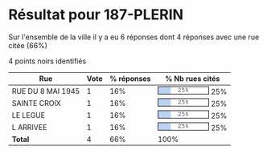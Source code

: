 # Résultat pour 187-PLERIN

Sur l'ensemble de la ville il y a eu 6 réponses dont 4 réponses avec une rue citée (66%)

4 points noirs identifiés

| Rue | Vote | % réponses | % Nb rues cités|
|-----|------|------------|----------------|
| RUE DU 8 MAI 1945 | 1 | 16% | <img src="../../img/bar_25.gif" />&nbsp;25%|
| SAINTE CROIX | 1 | 16% | <img src="../../img/bar_25.gif" />&nbsp;25%|
| LE LEGUE | 1 | 16% | <img src="../../img/bar_25.gif" />&nbsp;25%|
| L ARRIVEE | 1 | 16% | <img src="../../img/bar_25.gif" />&nbsp;25%|
| **Total** | 4 | 66% | 100%|
